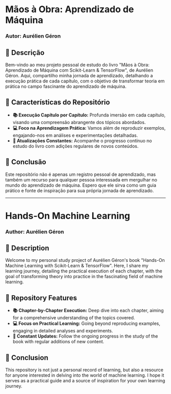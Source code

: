 # Mãos à Obra: Aprendizado de Máquina
### Autor: Aurélien Géron

## 🚀 Descrição
Bem-vindo ao meu projeto pessoal de estudo do livro "Mãos à Obra: Aprendizado de Máquina com Scikit-Learn & TensorFlow", de Aurélien Géron. Aqui, compartilho minha jornada de aprendizado, detalhando a execução prática de cada capítulo, com o objetivo de transformar teoria em prática no campo fascinante do aprendizado de máquina.

## 📘 Características do Repositório
- **📚 Execução Capítulo por Capítulo:** Profunda imersão em cada capítulo, visando uma compreensão abrangente dos tópicos abordados.
- **💻 Foco na Aprendizagem Prática:** Vamos além de reproduzir exemplos, engajando-nos em análises e experimentações detalhadas.
- **🔁 Atualizações Constantes:** Acompanhe o progresso contínuo no estudo do livro com adições regulares de novos conteúdos.

## 🎉 Conclusão
Este repositório não é apenas um registro pessoal de aprendizado, mas também um recurso para qualquer pessoa interessada em mergulhar no mundo do aprendizado de máquina. Espero que ele sirva como um guia prático e fonte de inspiração para sua própria jornada de aprendizado.

---

# Hands-On Machine Learning 
### Author: Aurélien Géron

## 🚀 Description
Welcome to my personal study project of Aurélien Géron's book "Hands-On Machine Learning with Scikit-Learn & TensorFlow". Here, I share my learning journey, detailing the practical execution of each chapter, with the goal of transforming theory into practice in the fascinating field of machine learning.

## 📘 Repository Features
- **📚 Chapter-by-Chapter Execution:** Deep dive into each chapter, aiming for a comprehensive understanding of the topics covered.
- **💻 Focus on Practical Learning:** Going beyond reproducing examples, engaging in detailed analyses and experiments.
- **🔁 Constant Updates:** Follow the ongoing progress in the study of the book with regular additions of new content.

## 🎉 Conclusion
This repository is not just a personal record of learning, but also a resource for anyone interested in delving into the world of machine learning. I hope it serves as a practical guide and a source of inspiration for your own learning journey.
